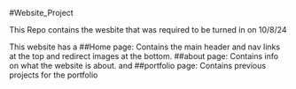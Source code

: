 #Website_Project

This Repo contains the wesbite that was required to be turned in on 10/8/24

This website has a ##Home page: Contains the main header and nav links at the top and redirect images at the bottom. ##about page: Contains info on what the website is about. and ##portfolio page: Contains previous projects for the portfolio
